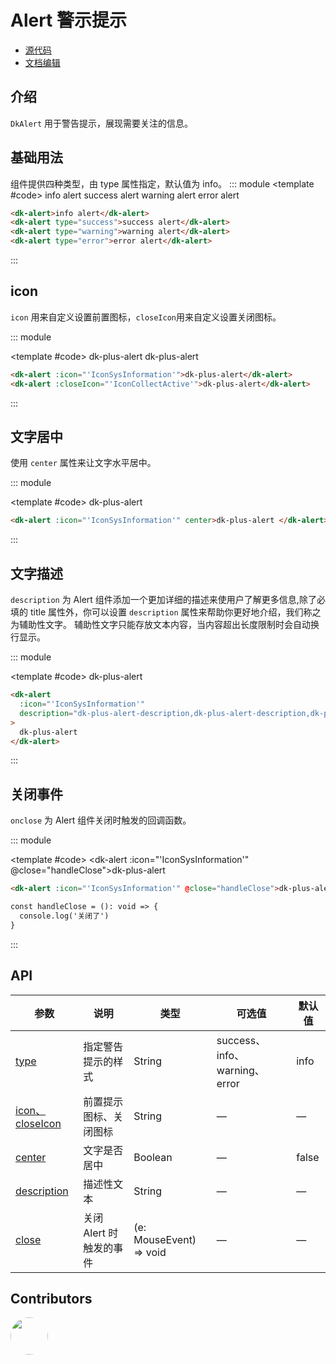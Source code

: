 # Alert 警示提示

- [源代码](https://github.com/dk-plus-ui/dk-plus-ui/tree/master/packages/components/dkalert)
- [文档编辑](https://github.com/dk-plus-ui/dk-plus-ui/blob/master/docs/components/alert.md)

## 介绍

`DkAlert` 用于警告提示，展现需要关注的信息。

## <a id='type'>基础用法</a>

组件提供四种类型，由 type 属性指定，默认值为 info。
::: module
<template #code>
<dk-alert>info alert</dk-alert>
<dk-alert type="success">success alert</dk-alert>
<dk-alert type="warning">warning alert</dk-alert>
<dk-alert type="error">error alert</dk-alert>
</template>

```html
<dk-alert>info alert</dk-alert>
<dk-alert type="success">success alert</dk-alert>
<dk-alert type="warning">warning alert</dk-alert>
<dk-alert type="error">error alert</dk-alert>
```

:::

## <a id='icon'>icon</a>

`icon` 用来自定义设置前置图标，`closeIcon`用来自定义设置关闭图标。

::: module

<template #code>
<dk-alert :icon="'IconSysInformation'">dk-plus-alert</dk-alert>
<dk-alert :closeIcon="'IconCollectActive'">dk-plus-alert</dk-alert>
</template>

```html
<dk-alert :icon="'IconSysInformation'">dk-plus-alert</dk-alert>
<dk-alert :closeIcon="'IconCollectActive'">dk-plus-alert</dk-alert>
```

:::

## <a id='center'>文字居中</a>

使用 `center` 属性来让文字水平居中。

::: module

<template #code>
<dk-alert :icon="'IconSysInformation'" center>dk-plus-alert </dk-alert>
</template>

```html
<dk-alert :icon="'IconSysInformation'" center>dk-plus-alert </dk-alert>
```

:::

## <a id='description'>文字描述</a>

`description` 为 Alert 组件添加一个更加详细的描述来使用户了解更多信息,除了必填的 title 属性外，你可以设置 `description` 属性来帮助你更好地介绍，我们称之为辅助性文字。 辅助性文字只能存放文本内容，当内容超出长度限制时会自动换行显示。

::: module

<template #code>
<dk-alert
      :icon="'IconSysInformation'"
      description="dk-plus-alert-description,dk-plus-alert-description,dk-plus-alert-description,dk-plus-alert-description,dk-plus-alert-description,dk-plus-alert-description,dk-plus-alert-description,dk-plus-alert-description,dk-plus-alert-description..."
    >
dk-plus-alert
</dk-alert>
</template>

```html
<dk-alert
  :icon="'IconSysInformation'"
  description="dk-plus-alert-description,dk-plus-alert-description,dk-plus-alert-description,dk-plus-alert-description,dk-plus-alert-description,dk-plus-alert-description,dk-plus-alert-description,dk-plus-alert-description,dk-plus-alert-description..."
>
  dk-plus-alert
</dk-alert>
```

:::


## <a id='onclose'>关闭事件</a>

`onclose` 为 Alert 组件关闭时触发的回调函数。

::: module

<template #code>
<dk-alert :icon="'IconSysInformation'" @close="handleClose">dk-plus-alert </dk-alert>
</template>

```html
<dk-alert :icon="'IconSysInformation'" @close="handleClose">dk-plus-alert </dk-alert>

const handleClose = (): void => {
  console.log('关闭了')
}
```

:::

## API


| 参数       | 说明                                                                 | 类型    | 可选值 | 默认值 |
| ---------- | -------------------------------------------------------------------- | ------- | ------ | ------ |
| [type](#type)       |指定警告提示的样式 | String  | success、info、warning、error     | info   |
| [icon、closeIcon](#icon)| 前置提示图标、关闭图标 | String  | —      | —    |
| [center](#center)  | 文字是否居中 | Boolean | —      | false  |
| [description](#description) | 描述性文本 | String  | —      | —      |                | —      |
| [close](#close) | 关闭 Alert 时触发的事件 | (e: MouseEvent) => void  | —      | —      |      
## Contributors

<div style='display: flex;'>
  <a href="https://github.com/usertutu" target="_blank">
    <img style='width:60px;height:60px;border-radius: 50%;' src="https://avatars.githubusercontent.com/u/54882060?v=4" />
  </a>
</div>
